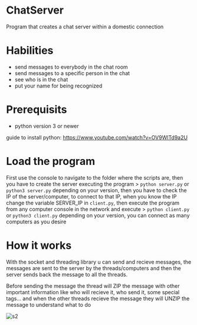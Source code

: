 # ChatServer

Program that creates a chat server within a domestic connection

# Habilities

- send messages to everybody in the chat room
- send messages to a specific person in the chat
- see who is in the chat
- put your name for being recognized

# Prerequisits

- python version 3 or newer

guide to install python: https://www.youtube.com/watch?v=OV9WlTd9a2U

# Load the program

First use the console to navigate to the folder where the scripts are, then you have to create the server executing the program > `python server.py` or `python3 server.py` depending on your version, then you have to check the IP of the server/computer, to connect to that IP, when you know the IP change the variable SERVER_IP in `client.py`, then execute the program from any computer console in the network and execute > `python client.py` or `python3 client.py` depending on your version, you can connect as many computers as you desire

# How it works

With the socket and threading library u can send and recieve messages, the messages are sent to the server by the threads/computers and then the server sends back the message to all the threads.

Before sending the message the thread will ZIP the message with other important information like who will recieve it, who send it, some special tags... and when the other threads recieve the message they will UNZIP the message to understand what to do

![s2](https://user-images.githubusercontent.com/33929967/65261710-1f6df800-db09-11e9-807c-47f48dce5398.png)


